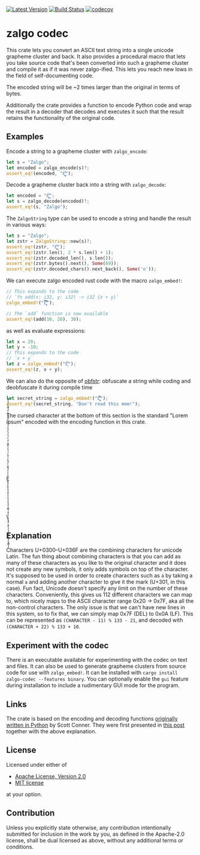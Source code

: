 [![Latest Version](https://img.shields.io/crates/v/zalgo-codec.svg)](https://crates.io/crates/zalgo-codec)
[![Build Status](https://github.com/JSorngard/zalgo_codec/actions/workflows/rust.yml/badge.svg)](https://github.com/JSorngard/zalgo_codec/actions/workflows/rust.yml)
[![codecov](https://codecov.io/gh/JSorngard/zalgo_codec/graph/badge.svg?token=X7TTODVC8I)](https://codecov.io/gh/JSorngard/zalgo_codec)

# zalgo codec

This crate lets you convert an ASCII text string into a single unicode grapheme cluster and back. 
It also provides a procedural macro that lets you take source code that's been converted into such a grapheme cluster and compile it as if it was never zalgo-ified.
This lets you reach new lows in the field of self-documenting code.

The encoded string will be ~2 times larger than the original in terms of bytes.

Additionally the crate provides a function to encode Python code and wrap the result in a decoder that decodes and executes it such that the result retains the functionality of the original code.

## Examples

Encode a string to a grapheme cluster with `zalgo_encode`:
```rust
let s = "Zalgo";
let encoded = zalgo_encode(s)?;
assert_eq!(encoded, "É̺͇͌͏");
```
Decode a grapheme cluster back into a string with `zalgo_decode`:
```rust
let encoded = "É̺͇͌͏";
let s = zalgo_decode(encoded)?;
assert_eq!(s, "Zalgo");
```
The `ZalgoString` type can be used to encode a string and handle the result in various ways:
```rust
let s = "Zalgo";
let zstr = ZalgoString::new(s)?;
assert_eq!(zstr, "É̺͇͌͏");
assert_eq!(zstr.len(), 2 * s.len() + 1);
assert_eq!(zstr.decoded_len(), s.len());
assert_eq!(zstr.bytes().next(), Some(69));
assert_eq!(zstr.decoded_chars().next_back(), Some('o'));
```

We can execute zalgo encoded rust code with the macro `zalgo_embed!`:

```rust
// This expands to the code
// `fn add(x: i32, y: i32) -> i32 {x + y}`
zalgo_embed!("E͎͉͙͉̞͉͙͆̀́̈́̈́̈̀̓̒̌̀̀̓̒̉̀̍̀̓̒̀͛̀̋̀͘̚̚͘͝");

// The `add` function is now available
assert_eq!(add(10, 20), 30);
```

as well as evaluate expressions:

```rust
let x = 20;
let y = -10;
// This expands to the code 
// `x + y`
let z = zalgo_embed!("È͙̋̀͘");
assert_eq!(z, x + y);
```

We can also do the opposite of [obfstr](https://crates.io/crates/obfstr): obfuscate a string while coding and deobfuscate it during compile time
```rust
let secret_string = zalgo_embed!("Ê̤͏͎͔͔͈͉͓͍̇̀͒́̈́̀̀ͅ͏͍́̂");
assert_eq!(secret_string, "Don't read this mom!");
```

The cursed character at the bottom of this section is the standard "Lorem ipsum" encoded with the encoding function in this crate.

\
\
\
\
\
\
\
E̬͏͍͉͓͕͍͒̀͐̀̈́ͅ͏͌͏͓͉͔͍͔͒̀̀́̌̀̓ͅ͏͎͓͔͔͕͉͉͓͉͎͇͉͔͓̓͒̀́̈́͐̓̀͌̌̀̈́̀̈́ͅͅͅͅ͏͉͕͓͍̀ͅ͏͔͍̈́̀͐ͅ͏͉͎͉͉͕͎͔͕͔͒̀̓̈́̈́̀̀͌́͂͏͔͒̀̀̈́ͅͅ͏͌͏͍͇͎͉͒̀́́̀́͌ͅ
\
\
\
\
\
\
\

## Explanation
Characters U+0300–U+036F are the combining characters for unicode Latin. The fun thing about combining characters is that you can add as many of these characters as you like to the original character and it does not create any new symbols, it only adds symbols on top of the character. It's supposed to be used in order to create characters such as `á` by taking a normal `a` and adding another character to give it the mark (U+301, in this case). Fun fact, Unicode doesn't specify any limit on the number of these characters. Conveniently, this gives us 112 different characters we can map to, which nicely maps to the ASCII character range 0x20 -> 0x7F, aka all the non-control characters. The only issue is that we can't have new lines in this system, so to fix that, we can simply map 0x7F (DEL) to 0x0A (LF). This can be represented as `(CHARACTER - 11) % 133 - 21`, and decoded with `(CHARACTER + 22) % 133 + 10`.  


## Experiment with the codec

There is an executable available for experimenting with the codec on text and files.
It can also be used to generate grapheme clusters from source code for use with `zalgo_embed!`.
It can be installed with `cargo install zalgo-codec --features binary`. 
You can optionally enable the `gui` feature during installation to include a rudimentary GUI mode for the program.

## Links
The crate is based on the encoding and decoding functions [originally written in Python](https://github.com/DaCoolOne/DumbIdeas/tree/main/reddit_ph_compressor) by Scott Conner. They were first presented in [this post](https://www.reddit.com/r/ProgrammerHumor/comments/yqof9f/the_most_upvoted_comment_picks_the_next_line_of/ivrd9ur/?context=3) together with the above explanation.

## License

Licensed under either of

 * [Apache License, Version 2.0](./LICENSE-APACHE)
 * [MIT license](./LICENSE-MIT)

at your option.

## Contribution

Unless you explicitly state otherwise, any contribution intentionally submitted
for inclusion in the work by you, as defined in the Apache-2.0 license, shall be
dual licensed as above, without any additional terms or conditions.
